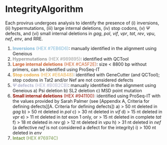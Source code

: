 # IntegrityAlgorithm
Each provirus undergoes analysis to identify the presence of (i) inversions, (ii) hypermutations, (iii) large internal deletions, (iv) stop codons, (v) $\Psi$ defects, and (vi) small internal deletions in *gag*, *pol*, *vif*, *vpr*, *tat*, *rev*, *vpu*, *nef*, *env*, and RRE.

1. <span style="color:#7EB6D6;">**Inversions** (HEX #7EB6D6)</span>: manually identified in the alignment using Geneious
2. <span style="color:#989895;">**Hypermutations** (HEX #989895)</span>: identified with QCTool
3. <span style="color:#CA5F2E;">**Large internal deletions** (HEX #CA5F2E)</span>: size $<$ 8800 bp without primers, can be identified using ProSeq-IT
4. <span style="color:#E6AB48;">**Stop codons** (HEX #E6AB48)</span>: identified with GeneCutter (and QCTool); stop codons in Tat2 and/or Nef are not considered defects
5. <span style="color:#B0B2CB;">**$\Psi$ defects** (HEX #B0B2CB)</span>: manually identified in the alignment using Geneious
    a) Psi deletion
    b) SL2 deletion
    c) MSD point mutation
6. <span style="color:#941100;">**Small internal deletions** (HEX #941100)</span>: identified using ProSeq-IT with the values provided by Sarah Palmer (see [Appendix A, Criteria for defining defects][A. Criteria for defining defects])
    a) $>$  50 nt deleted in *gag*
    b) $>$ 50 nt deleted in *pol*
    c) $>$ 30 nt deleted in *vif*
    d) $>$ 15 nt deleted in *vpr*
    e) $>$ 11 nt deleted in *tat* exon 1 only, or $>$ 15 nt deleted in complete *tat*
    f) $>$ 18 nt deleted in *rev*
    g) $>$ 12 nt deleted in *vpu*
    h) $>$ 31 nt deleted in *nef* (a defective *nef* is not considered a defect for the integrity)
    i) $>$ 100 nt deleted in *env*
7. <span style="color:#76974C;">**Intact** (HEX #76974C)</span>
